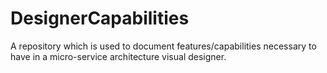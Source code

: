 # DesignerCapabilities
A repository which is used to document features/capabilities necessary to have in a micro-service architecture visual designer.
